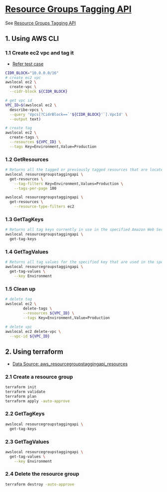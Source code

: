 # [Resource Groups Tagging API](https://docs.localstack.cloud/references/coverage/coverage_resourcegroupstaggingapi/)

See [Resource Groups Tagging API](https://docs.aws.amazon.com/resourcegroupstagging/latest/APIReference/overview.html)

## 1. Using AWS CLI

### 1.1 Create ec2 vpc and tag it

- [Refer test case](https://github.com/localstack/localstack/blob/master/tests/integration/test_rgsa.py)

```sh
CIDR_BLOCK="10.0.0.0/16"
# create ec2 vpc
awslocal ec2 \
  create-vpc \
  --cidr-block ${CIDR_BLOCK}

# get vpc id
VPC_ID=$(awslocal ec2 \
  describe-vpcs \
  --query 'Vpcs[?CidrBlock==`'${CIDR_BLOCK}'`].VpcId' \
  --output text)

# create tag
awslocal ec2 \
  create-tags \
  --resources ${VPC_ID} \
  --tags Key=Environment,Value=Production
```

### 1.2 GetResources

```sh
# Returns all the tagged or previously tagged resources that are located in the specified Amazon Web Services Region for the account (https://docs.aws.amazon.com/cli/latest/reference/resourcegroupstaggingapi/get-resources.html)
awslocal resourcegroupstaggingapi \
  get-resources \
    --tag-filters Key=Environment,Values=Production \
    --tags-per-page 100

awslocal resourcegroupstaggingapi \
  get-resources \
    --resource-type-filters ec2
```

### 1.3 GetTagKeys

```sh
# Returns all tag keys currently in use in the specified Amazon Web Services Region for the calling account (https://docs.aws.amazon.com/cli/latest/reference/resourcegroupstaggingapi/get-tag-keys.html)
awslocal resourcegroupstaggingapi \
  get-tag-keys
```

### 1.4 GetTagValues

```sh
# Returns all tag values for the specified key that are used in the specified Amazon Web Services Region for the calling account (https://docs.aws.amazon.com/cli/latest/reference/resourcegroupstaggingapi/get-tag-values.html)
awslocal resourcegroupstaggingapi \
  get-tag-values \
    --key Environment
```

### 1.5 Clean up

```sh
# delete tag
awslocal ec2 \
		delete-tags \
		--resources ${VPC_ID} \
		--tags Key=Environment,Value=Production
    
# delete vpc
awslocal ec2 delete-vpc \
  --vpc-id ${VPC_ID}
```

## 2. Using terraform

- [Data Source: aws_resourcegroupstaggingapi_resources](https://registry.terraform.io/providers/hashicorp/aws/latest/docs/data-sources/resourcegroupstaggingapi_resources)

### 2.1 Create a resource group

```sh
terraform init
terraform validate
terraform plan
terraform apply -auto-approve
```

### 2.2 GetTagKeys

```sh
awslocal resourcegroupstaggingapi \
  get-tag-keys
```

### 2.3 GetTagValues

```sh
awslocal resourcegroupstaggingapi \
  get-tag-values \
    --key Environment
```

### 2.4 Delete the resource group

```sh
terraform destroy -auto-approve
```
